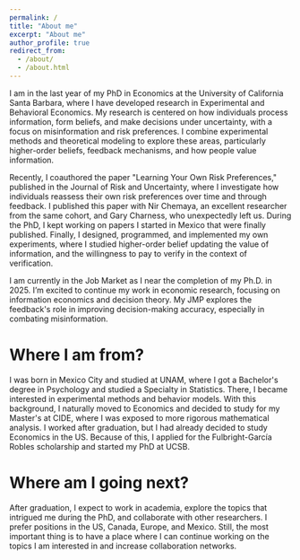 ```yaml
---
permalink: /
title: "About me"
excerpt: "About me"
author_profile: true
redirect_from: 
  - /about/
  - /about.html
---
```


I am in the last year of my PhD in Economics at the University of California Santa Barbara, where I have developed research in Experimental and Behavioral Economics. 
My research is centered on how individuals process information, form beliefs, and make decisions under uncertainty, with a focus on misinformation and risk preferences. 
I combine experimental methods and theoretical modeling to explore these areas, particularly higher-order beliefs, feedback mechanisms, and how people value information.

Recently, I coauthored the paper "Learning Your Own Risk Preferences," published in the Journal of Risk and Uncertainty, where I investigate how individuals reassess their own risk preferences over time and through feedback.
I published this paper with Nir Chemaya, an excellent researcher from the same cohort, and Gary Charness, who unexpectedly left us. 
During the PhD, I kept working on papers I started in Mexico that were finally published. 
Finally, I designed, programmed, and implemented my own experiments, where I studied higher-order belief updating the value of information, and the willingness to pay to verify in the context of verification. 

I am currently in the Job Market as I near the completion of my Ph.D. in 2025. I’m excited to continue my work in economic research, focusing on information economics and decision theory.
My JMP explores the feedback's role in improving decision-making accuracy, especially in combating misinformation. 

Where I am from?
======

I was born in Mexico City and studied at UNAM, where I got a Bachelor's degree in Psychology and studied a Specialty in Statistics.
There, I became interested in experimental methods and behavior models. With this background, I naturally moved to Economics and decided to study for my Master's at CIDE, where I was exposed to more rigorous mathematical analysis. 
I worked after graduation, but I had already decided to study Economics in the US. Because of this, I applied for the Fulbright-García Robles scholarship and started my PhD at UCSB. 


Where am I going next?
======

After graduation, I expect to work in academia, explore the topics that intrigued me during the PhD, and collaborate with other researchers. 
I prefer positions in the US, Canada, Europe, and Mexico. Still, the most important thing is to have a place where I can continue working on the topics I am interested in and increase collaboration networks. 



